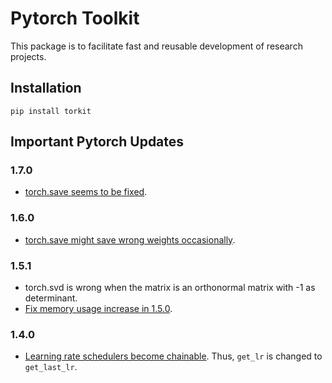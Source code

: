 # Pytorch Toolkit

This package is to facilitate fast and reusable development of research projects.

## Installation

`pip install torkit`

## Important Pytorch Updates

### 1.7.0

- [torch.save seems to be fixed](https://github.com/pytorch/pytorch/pull/46207).

### 1.6.0

- [torch.save might save wrong weights occasionally](https://github.com/pytorch/pytorch/issues/46020).

### 1.5.1

- torch.svd is wrong when the matrix is an orthonormal matrix with -1 as determinant.
- [Fix memory usage increase in 1.5.0](https://github.com/pytorch/pytorch/pull/38674).

### 1.4.0

- [Learning rate schedulers become chainable](https://github.com/pytorch/pytorch/pull/26423). Thus, `get_lr` is changed
  to `get_last_lr`.
